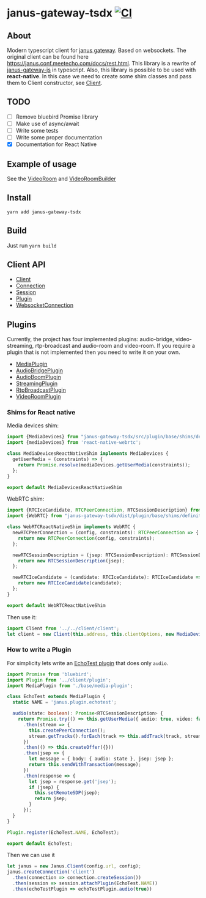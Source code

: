janus-gateway-tsdx [![CI](https://github.com/smyrgeorge/janus-gateway-ts/actions/workflows/main.yml/badge.svg)](https://github.com/smyrgeorge/janus-gateway-ts/actions/workflows/main.yml)
================

## About

Modern typescript client for [janus gateway](https://janus.conf.meetecho.com/). Based on websockets.
The original client can be found here https://janus.conf.meetecho.com/docs/rest.html.
This library is a rewrite of [janus-gateway-js](https://github.com/sjkummer/janus-gateway-js) in typescript.
Also, this library is possible to be used with **react-native**.
In this case we need to create some shim classes and pass them to Client constructor, see [Client](src/client/client.ts). 

## TODO
- [ ] Remove bluebird Promise library
- [ ] Make use of async/await
- [ ] Write some tests
- [ ] Write some proper documentation
- [x] Documentation for React Native

## Example of usage
See the [VideoRoom](src/wrapper/video-room/video-room.ts) and [VideoRoomBuilder](src/wrapper/video-room/video-room-builder.ts)

## Install

`yarn add janus-gateway-tsdx`

## Build

Just run `yarn build`


## Client API

* [Client](src/client/client.ts)
* [Connection](src/client/connection.ts)
* [Session](src/client/session.ts)
* [Plugin](src/client/plugin.ts)
* [WebsocketConnection](src/client/websocket.ts)


## Plugins

Currently, the project has four implemented plugins: audio-bridge, video-streaming, rtp-broadcast and audio-room and video-room.
If you require a plugin that is not implemented then you need to write it on your own.

* [MediaPlugin](src/plugin/base/media-plugin.ts)
* [AudioBridgePlugin](src/plugin/audio-bridge-plugin.ts)
* [AudioBoomPlugin](src/plugin/audio-room-plugin.ts)
* [StreamingPlugin](src/plugin/streaming-plugin.ts)
* [RtpBroadcastPlugin](src/plugin/rtp-broadcast-plugin.ts)
* [VideoRoomPlugin](src/plugin/video-room-plugin.ts)


### Shims for React native

Media devices shim:
```typescript
import {MediaDevices} from "janus-gateway-tsdx/src/plugin/base/shims/definitions";
import {mediaDevices} from 'react-native-webrtc';

class MediaDevicesReactNativeShim implements MediaDevices {
  getUserMedia = (constraints) => {
    return Promise.resolve(mediaDevices.getUserMedia(constraints));
  };
}

export default MediaDevicesReactNativeShim
```

WebRTC shim:
```typescript
import {RTCIceCandidate, RTCPeerConnection, RTCSessionDescription} from 'react-native-webrtc';
import {WebRTC} from "janus-gateway-tsdx/dist/plugin/base/shims/definitions";

class WebRTCReactNativeShim implements WebRTC {
  newRTCPeerConnection = (config, constraints): RTCPeerConnection => {
    return new RTCPeerConnection(config, constraints);
  };

  newRTCSessionDescription = (jsep: RTCSessionDescription): RTCSessionDescription => {
    return new RTCSessionDescription(jsep);
  };

  newRTCIceCandidate = (candidate: RTCIceCandidate): RTCIceCandidate => {
    return new RTCIceCandidate(candidate);
  };
}

export default WebRTCReactNativeShim
```

Then use it:
```typescript
import Client from '../../client/client';
let client = new Client(this.address, this.clientOptions, new MediaDevicesReactNativeShim(), new WebRTCReactNativeShim);
```

### How to write a Plugin

For simplicity lets write an [EchoTest plugin](https://janus.conf.meetecho.com/docs/janus__echotest_8c.html) that does
only `audio`.

```typescript
import Promise from 'bluebird';
import Plugin from '../client/plugin';
import MediaPlugin from './base/media-plugin';

class EchoTest extends MediaPlugin {
  static NAME = 'janus.plugin.echotest';

  audio(state: boolean): Promise<RTCSessionDescription> {
    return Promise.try(() => this.getUserMedia({ audio: true, video: false }))
      .then(stream => {
        this.createPeerConnection();
        stream.getTracks().forEach(track => this.addTrack(track, stream));
      })
      .then(() => this.createOffer({}))
      .then(jsep => {
        let message = { body: { audio: state }, jsep: jsep };
        return this.sendWithTransaction(message);
      })
      .then(response => {
        let jsep = response.get('jsep');
        if (jsep) {
          this.setRemoteSDP(jsep);
          return jsep;
        }
      });
  }
}

Plugin.register(EchoTest.NAME, EchoTest);

export default EchoTest;

```

Then we can use it

```typescript
let janus = new Janus.Client(config.url, config);
janus.createConnection('client')
  .then(connection => connection.createSession())
  .then(session => session.attachPlugin(EchoTest.NAME))
  .then(echoTestPlugin => echoTestPlugin.audio(true))
```
